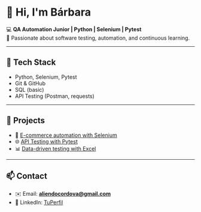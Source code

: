 # 👋 Hi, I'm Bárbara  

💻 **QA Automation Junior | Python | Selenium | Pytest**  
🚀 Passionate about software testing, automation, and continuous learning.  

---

## 🔧 Tech Stack
- Python, Selenium, Pytest  
- Git & GitHub  
- SQL (basic)  
- API Testing (Postman, requests)  

---

## 📂 Projects
- 🛒 [E-commerce automation with Selenium](https://github.com/tu-usuario/selenium-ecommerce-tests)  
- 🌐 [API Testing with Pytest](https://github.com/tu-usuario/api-testing-pytest)  
- 📊 [Data-driven testing with Excel](https://github.com/tu-usuario/data-driven-tests)  

---

## 📫 Contact
- ✉️ Email: **aliendocordova@gmail.com**
- 💼 LinkedIn: [TuPerfil](www.linkedin.com/in/aliendo-barbara)  

